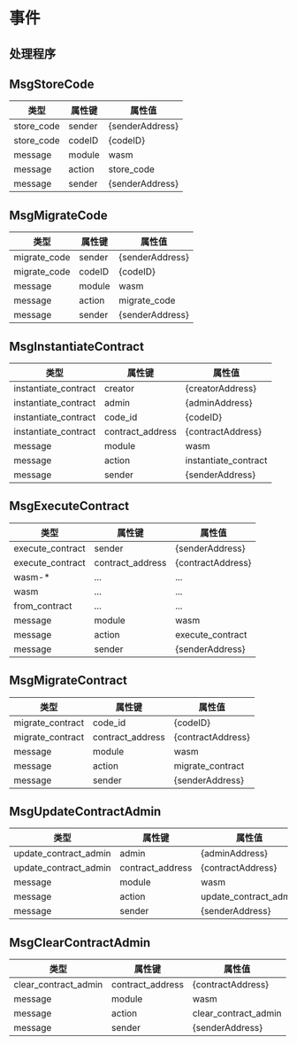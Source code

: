 # 事件

## 处理程序

## MsgStoreCode

|类型 |属性键 |属性值 |
| ---------- | ------------- | --------------- |
| store_code | sender        | {senderAddress} |
| store_code | codeID        | {codeID}        |
| message    | module        | wasm            |
| message    | action        | store_code      |
| message    | sender        | {senderAddress} |

## MsgMigrateCode

|类型 |属性键 |属性值 |
| ------------ | ------------- | --------------- |
| migrate_code | sender        | {senderAddress} |
| migrate_code | codeID        | {codeID}        |
| message      | module        | wasm            |
| message      | action        | migrate_code    |
| message      | sender        | {senderAddress} |

## MsgInstantiateContract

|类型 |属性键 |属性值 |
| -------------------- | ---------------- | -------------------- |
| instantiate_contract | creator          | {creatorAddress}     |
| instantiate_contract | admin            | {adminAddress}       |
| instantiate_contract | code_id          | {codeID}             |
| instantiate_contract | contract_address | {contractAddress}    |
| message              | module           | wasm                 |
| message              | action           | instantiate_contract |
| message              | sender           | {senderAddress}      |

## MsgExecuteContract

|类型 |属性键 |属性值 |
| ---------------- | ---------------- | ----------------- |
| execute_contract | sender           | {senderAddress}   |
| execute_contract | contract_address | {contractAddress} |
| wasm-*           | ...              | ...               |
| wasm             | ...              | ...               |
| from_contract    | ...              | ...               |
| message          | module           | wasm              |
| message          | action           | execute_contract  |
| message          | sender           | {senderAddress}   |

## MsgMigrateContract

|类型 |属性键 |属性值 |
| ---------------- | ---------------- | ----------------- |
| migrate_contract | code_id          | {codeID}          |
| migrate_contract | contract_address | {contractAddress} |
| message          | module           | wasm              |
| message          | action           | migrate_contract  |
| message          | sender           | {senderAddress}   |

## MsgUpdateContractAdmin

|类型 |属性键 |属性值 |
| --------------------- | ---------------- | --------------------- |
| update_contract_admin | admin            | {adminAddress}        |
| update_contract_admin | contract_address | {contractAddress}     |
| message               | module           | wasm                  |
| message               | action           | update_contract_admin |
| message               | sender           | {senderAddress}       |

## MsgClearContractAdmin

|类型 |属性键 |属性值 |
| -------------------- | ---------------- | -------------------- |
| clear_contract_admin | contract_address | {contractAddress}    |
| message              | module           | wasm                 |
| message              | action           | clear_contract_admin |
| message              | sender           | {senderAddress}      |
